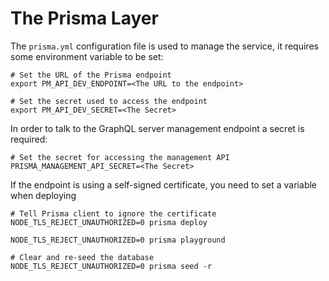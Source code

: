 # The Prisma Layer

The `prisma.yml` configuration file is used to manage the service, it requires some environment variable to be set:

```shell
# Set the URL of the Prisma endpoint
export PM_API_DEV_ENDPOINT=<The URL to the endpoint>

# Set the secret used to access the endpoint
export PM_API_DEV_SECRET=<The Secret>
```

In order to talk to the GraphQL server management endpoint a secret is required:

```shell
# Set the secret for accessing the management API
PRISMA_MANAGEMENT_API_SECRET=<The Secret>
```

If the endpoint is using a self-signed certificate, you need to set a variable when deploying

```shell
# Tell Prisma client to ignore the certificate
NODE_TLS_REJECT_UNAUTHORIZED=0 prisma deploy

NODE_TLS_REJECT_UNAUTHORIZED=0 prisma playground

# Clear and re-seed the database
NODE_TLS_REJECT_UNAUTHORIZED=0 prisma seed -r
```
